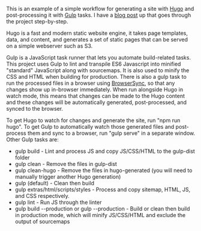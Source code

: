 This is an example of a simple workflow for generating a site with [Hugo](https://gohugo.io/) and post-processing
it with [Gulp](http://gulpjs.com/) tasks. I have a [blog post](http://holtcode.blogspot.com.au/2016/03/static-website-generation-with-hugo-and.html)
up that goes through the project step-by-step.

Hugo is a fast and modern static website engine, it takes page templates, data, and content, and generates a set of static pages
that can be served on a simple webserver such as S3.

Gulp is a JavaScript task runner that lets you automate build-related tasks. This project uses Gulp to lint and transpile
ES6 Javascript into minified "standard" JavaScript along with sourcemaps. It is also used to minify the CSS and HTML when
building for production. There is also a gulp task to run the processed files in a browser using
[BrowserSync](https://www.browsersync.io/), so that any changes show up in-browser immediately. When run alongside
Hugo in watch mode, this means that changes can be made to the Hugo content and these changes will be automatically generated,
post-processed, and synced to the browser.

To get Hugo to watch for changes and generate the site, run "npm run hugo". To get Gulp to automatically watch those generated
files and post-process them and sync to a browser, run "gulp serve" in a separate window. Other Gulp tasks are:
* gulp build - Lint and process JS and copy JS/CSS/HTML to the gulp-dist folder
* gulp clean - Remove the files in gulp-dist
* gulp clean-hugo - Remove the files in hugo-generated (you will need to manually trigger another Hugo generation)
* gulp (default) - Clean then build
* gulp extras/html/scripts/styles - Process and copy sitemap, HTML, JS, and CSS respectively.
* gulp lint - Run JS through the linter
* gulp build --production or gulp --production - Build or clean then build in production mode, which will minify JS/CSS/HTML and exclude the output of sourcemaps